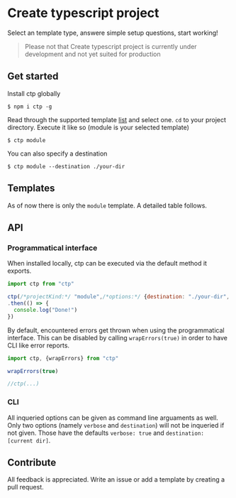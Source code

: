 # Create typescript project

Select an template type, answere simple setup questions, start working!

> Please not that Create typescript project is currently under development and not yet suited for production

## Get started

Install ctp globally

```
$ npm i ctp -g
```

Read through the supported template [list](#Templates) and select one. `cd` to your project directory. Execute it like so (module is your selected template)

```
$ ctp module
```

You can also specify a destination

```
$ ctp module --destination ./your-dir
```

## Templates

As of now there is only the `module` template. A detailed table follows.

## API 

### Programmatical interface

When installed locally, ctp can be executed via the default method it exports. 

```js
import ctp from "ctp"

ctp(/*projectKind:*/ "module",/*options:*/ {destination: "./your-dir", name: "your-project"})
.then(() => {
  console.log("Done!")
})
```

By default, encountered errors get thrown when using the programmatical interface. This can be disabled by calling `wrapErrors(true)` in order to have CLI like error reports.

```js
import ctp, {wrapErrors} from "ctp"

wrapErrors(true)

//ctp(...)
```


### CLI

All inqueried options can be given as command line arguaments as well. Only two options (namely `verbose` and `destination`) will not be inqueried if not given. Those have the defaults `verbose: true` and `destination: [current dir]`.

## Contribute

All feedback is appreciated. Write an issue or add a template by creating a pull request.

